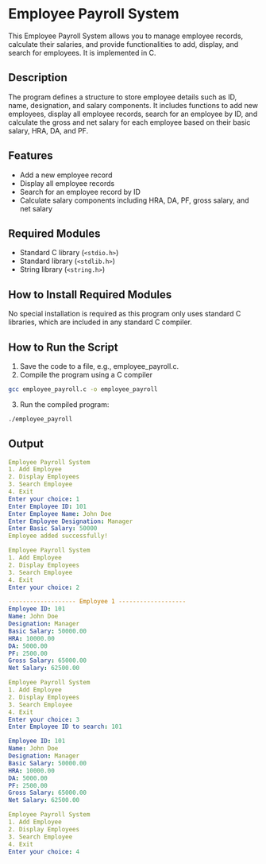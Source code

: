 # Employee Payroll System 
This Employee Payroll System allows you to manage employee records, calculate their salaries, and provide functionalities to add, display, and search for employees. It is implemented in C.
## Description
The program defines a structure to store employee details such as ID, name, designation, and salary components. It includes functions to add new employees, display all employee records, search for an employee by ID, and calculate the gross and net salary for each employee based on their basic salary, HRA, DA, and PF.
## Features
- Add a new employee record
- Display all employee records
- Search for an employee record by ID
- Calculate salary components including HRA, DA, PF, gross salary, and net salary
## Required Modules
- Standard C library (`<stdio.h>`)
- Standard library (`<stdlib.h>`)
- String library (`<string.h>`)
## How to Install Required Modules
No special installation is required as this program only uses standard C libraries, which are included in any standard C compiler.
## How to Run the Script
1. Save the code to a file, e.g., employee_payroll.c.
2. Compile the program using a C compiler
```sh
gcc employee_payroll.c -o employee_payroll
```
3. Run the compiled program:
```sh
./employee_payroll
```
## Output
```yaml 
Employee Payroll System
1. Add Employee
2. Display Employees
3. Search Employee
4. Exit
Enter your choice: 1
Enter Employee ID: 101
Enter Employee Name: John Doe
Enter Employee Designation: Manager
Enter Basic Salary: 50000
Employee added successfully!

Employee Payroll System
1. Add Employee
2. Display Employees
3. Search Employee
4. Exit
Enter your choice: 2

------------------- Employee 1 -------------------
Employee ID: 101
Name: John Doe
Designation: Manager
Basic Salary: 50000.00
HRA: 10000.00
DA: 5000.00
PF: 2500.00
Gross Salary: 65000.00
Net Salary: 62500.00

Employee Payroll System
1. Add Employee
2. Display Employees
3. Search Employee
4. Exit
Enter your choice: 3
Enter Employee ID to search: 101

Employee ID: 101
Name: John Doe
Designation: Manager
Basic Salary: 50000.00
HRA: 10000.00
DA: 5000.00
PF: 2500.00
Gross Salary: 65000.00
Net Salary: 62500.00

Employee Payroll System
1. Add Employee
2. Display Employees
3. Search Employee
4. Exit
Enter your choice: 4
```
